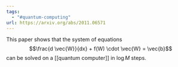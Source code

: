 ```yaml
---
tags:
  - "#quantum-computing"
url: https://arxiv.org/abs/2011.06571
---
```

This paper shows that the system of equations $$\frac{d \vec{W}}{dx} + f(W) \cdot \vec{W} = \vec{b}$$ can be solved on a [[quantum computer]] in $\log M$ steps.